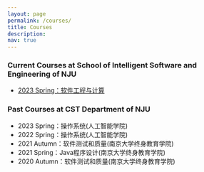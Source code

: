 ```yaml
---
layout: page
permalink: /courses/
title: Courses
description: 
nav: true
---
```


### Current Courses at School of Intelligent Software and Engineering of NJU
- [2023 Spring：软件工程与计算](/courses/2023Spring-SE1)

### Past Courses at CST Department of NJU

- 2023 Spring：操作系统(人工智能学院)
- 2022 Spring：操作系统(人工智能学院)
- 2021 Autumn：软件测试和质量(南京大学终身教育学院)
- 2021 Spring：Java程序设计(南京大学终身教育学院)
- 2020 Autumn：软件测试和质量(南京大学终身教育学院)
